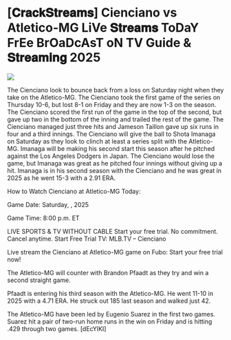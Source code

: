 #  [𝐂𝐫𝐚𝐜𝐤𝐒𝐭𝐫𝐞𝐚𝐦𝐬] Cienciano vs Atletico-MG LiVe 𝐒𝐭𝐫𝐞𝐚𝐦𝐬 ToDaY FrEe BrOaDcAsT oN TV Guide & 𝐒𝐭𝐫𝐞𝐚𝐦𝐢𝐧𝐠  2025  
  
  
[![](https://i.imgur.com/qSNzIqt.png)](https://movie.rssnews.media/kQNQAEk.php)  
  
The Cienciano look to bounce back from a loss on Saturday night when they take on the Atletico-MG. The Cienciano took the first game of the series on Thursday 10-6, but lost 8-1 on Friday and they are now 1-3 on the season. The Cienciano scored the first run of the game in the top of the second, but gave up two in the bottom of the inning and trailed the rest of the game. The Cienciano managed just three hits and Jameson Taillon gave up six runs in four and a third innings. The Cienciano will give the ball to Shota Imanaga on Saturday as they look to clinch at least a series split with the Atletico-MG. Imanaga will be making his second start this season after he pitched against the Los Angeles Dodgers in Japan. The Cienciano would lose the game, but Imanaga was great as he pitched four innings without giving up a hit. Imanaga is in his second season with the Cienciano and he was great in 2025 as he went 15-3 with a 2.91 ERA.

How to Watch Cienciano at Atletico-MG Today:

Game Date: Saturday, , 2025

Game Time: 8:00 p.m. ET

LIVE SPORTS & TV WITHOUT CABLE
Start your free trial. No commitment. Cancel anytime.
Start Free Trial
TV: MLB.TV – Cienciano

Live stream the Cienciano at Atletico-MG game on Fubo: Start your free trial now!

The Atletico-MG will counter with Brandon Pfaadt as they try and win a second straight game.

Pfaadt is entering his third season with the Atletico-MG. He went 11-10 in 2025 with a 4.71 ERA. He struck out 185 last season and walked just 42.

The Atletico-MG have been led by Eugenio Suarez in the first two games. Suarez hit a pair of two-run home runs in the win on Friday and is hitting .429 through two games. [dEcYIKI]